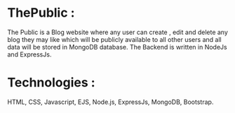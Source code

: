 # ThePublic : 
The Public is a Blog website where any user can create , edit and delete any blog they may like which will be publicly available to all other users and all data will be stored in MongoDB database.
The Backend is written in NodeJs and ExpressJs.
# Technologies : 
 HTML, CSS, Javascript, EJS, Node.js, ExpressJs, MongoDB, Bootstrap.
 
